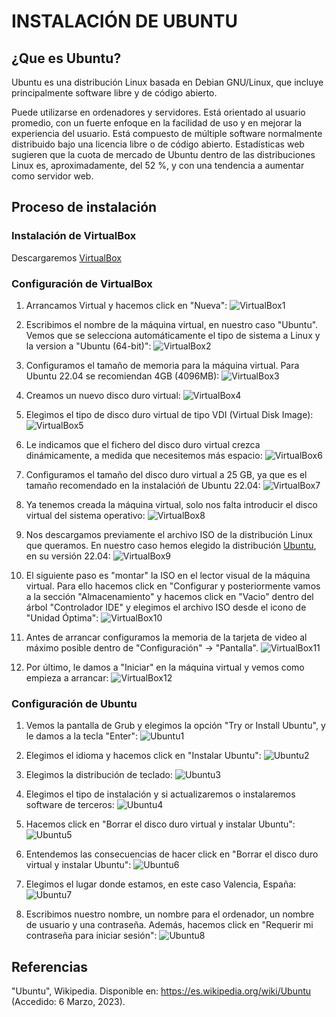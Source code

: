 # INSTALACIÓN DE UBUNTU

## ¿Que es Ubuntu?

Ubuntu es una distribución Linux basada en Debian GNU/Linux, que incluye principalmente software libre y de código abierto.

Puede utilizarse en ordenadores y servidores. Está orientado al usuario promedio, con un fuerte enfoque en la facilidad de uso y en mejorar la experiencia del usuario. Está compuesto de múltiple software normalmente distribuido bajo una licencia libre o de código abierto. Estadísticas web sugieren que la cuota de mercado de Ubuntu dentro de las distribuciones Linux es, aproximadamente, del 52 %, y con una tendencia a aumentar como servidor web.

## Proceso de instalación

### Instalación de VirtualBox

Descargaremos [VirtualBox](https://www.virtualbox.org/)

### Configuración de VirtualBox

1. Arrancamos Virtual y hacemos click en "Nueva":
![VirtualBox1](https://github.com/neusmartinez/InstalacionUbuntu/blob/main/VIRTUALBOX1.png)


2. Escribimos el nombre de la máquina virtual, en nuestro caso "Ubuntu". Vemos que se selecciona automáticamente el tipo de sistema a Linux y la version a "Ubuntu (64-bit)":
![VirtualBox2](https://github.com/neusmartinez/InstalacionUbuntu/blob/main/VIRTUALBOX2.png)


3. Configuramos el tamaño de memoria para la máquina virtual. Para Ubuntu 22.04 se recomiendan 4GB (4096MB):
![VirtualBox3](https://github.com/neusmartinez/InstalacionUbuntu/blob/main/VIRTUALBOX3.png)


4. Creamos un nuevo disco duro virtual:
![VirtualBox4](https://github.com/neusmartinez/InstalacionUbuntu/blob/main/VIRTUALBOX4.png)


5. Elegimos el tipo de disco duro virtual de tipo VDI (Virtual Disk Image):
![VirtualBox5](https://github.com/neusmartinez/InstalacionUbuntu/blob/main/VIRTUALBOX5.png)


6. Le indicamos que el fichero del disco duro virtual crezca dinámicamente, a medida que necesitemos más espacio:
![VirtualBox6](https://github.com/neusmartinez/InstalacionUbuntu/blob/main/VIRTUALBOX6.png)


7. Configuramos el tamaño del disco duro virtual a 25 GB,  ya que es el tamaño recomendado en la instalacióń de Ubuntu 22.04:
![VirtualBox7](https://github.com/neusmartinez/InstalacionUbuntu/blob/main/VIRTUALBOX7.png)


8. Ya tenemos creada la máquina virtual, solo nos falta introducir el disco virtual del sistema operativo:
![VirtualBox8](https://github.com/neusmartinez/InstalacionUbuntu/blob/main/VIRTUALBOX8.png)


9. Nos descargamos previamente el archivo ISO de la distribución Linux que queramos. En nuestro caso hemos elegido la distribución [Ubuntu](https://ubuntu.com/), en su versión 22.04:
![VirtualBox9](https://github.com/neusmartinez/InstalacionUbuntu/blob/main/VIRTUALBOX9.png)


10. El siguiente paso es "montar" la ISO en el lector visual de la máquina virtual. Para ello hacemos click en "Configurar y posteriormente vamos a la sección "Almacenamiento" y hacemos click en "Vacio" dentro del árbol "Controlador IDE"  y elegimos el archivo ISO desde el icono de "Unidad Óptima":
![VirtualBox10](https://github.com/neusmartinez/InstalacionUbuntu/blob/main/VIRTUALBOX10.png)


11. Antes de arrancar configuramos la memoria de la tarjeta de video al máximo posible dentro de "Configuración" -> "Pantalla".
![VirtualBox11](https://github.com/neusmartinez/InstalacionUbuntu/blob/main/VIRTUALBOX11.png)


12. Por último, le damos a "Iniciar" en la máquina virtual y vemos como empieza a arrancar:
![VirtualBox12](https://github.com/neusmartinez/InstalacionUbuntu/blob/main/VIRTUALBOX12.png)


### Configuración de Ubuntu

1. Vemos la pantalla de Grub y elegimos la opción "Try or Install Ubuntu", y le damos a la tecla "Enter":
![Ubuntu1](https://github.com/neusmartinez/InstalacionUbuntu/blob/main/UBUNTU1.png)


2. Elegimos el idioma y hacemos click en "Instalar Ubuntu":
![Ubuntu2](https://github.com/neusmartinez/InstalacionUbuntu/blob/main/UBUNTU2.png)


3. Elegimos la distribución de teclado:
![Ubuntu3](https://github.com/neusmartinez/InstalacionUbuntu/blob/main/UBUNTU3.png)


4. Elegimos el tipo de instalación y si actualizaremos o instalaremos software de terceros:
![Ubuntu4](https://github.com/neusmartinez/InstalacionUbuntu/blob/main/UBUNTU4.png)


5. Hacemos click en "Borrar el disco duro virtual y instalar Ubuntu":
![Ubuntu5](https://github.com/neusmartinez/InstalacionUbuntu/blob/main/UBUNTU5.png)


6. Entendemos las consecuencias de hacer click en "Borrar el disco duro virtual y instalar Ubuntu":
![Ubuntu6](https://github.com/neusmartinez/InstalacionUbuntu/blob/main/UBUNTU6.png)


7. Elegimos el lugar donde estamos, en este caso Valencia, España:
![Ubuntu7](https://github.com/neusmartinez/InstalacionUbuntu/blob/main/UBUNTU7.png)


8. Escribimos nuestro nombre, un nombre para el ordenador, un nombre de usuario y una contraseña. Además, hacemos click en "Requerir mi contraseña para iniciar sesión":
![Ubuntu8](https://github.com/neusmartinez/InstalacionUbuntu/blob/main/UBUNTU8.png)



## Referencias
"Ubuntu", Wikipedia. Disponible en: https://es.wikipedia.org/wiki/Ubuntu (Accedido: 6 Marzo, 2023). 
